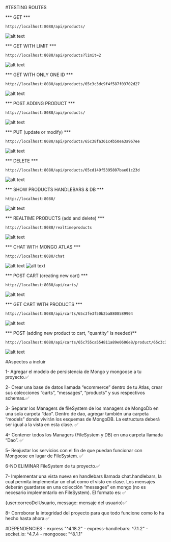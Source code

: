 
#TESTING ROUTES
  
*** GET ***  
~~~
http://localhost:8080/api/products/
~~~
![alt text](./src/public/images/image.png)

*** GET WITH LIMIT ***
~~~
http://localhost:8080/api/products?limit=2
~~~
![alt text](./src/public/images/image-1.png)


*** GET WITH ONLY ONE ID ***
~~~
http://localhost:8080/api/products/65c3c3dc9f4f587f03702d27
~~~
![alt text](./src/public/images/image-2.png)


*** POST ADDING PRODUCT ***
~~~
http://localhost:8080/api/products/
~~~
![alt text](./src/public/images/image-3.png)


*** PUT (update or modify) ***
~~~
http://localhost:8080/api/products/65c38fa361c4b50ea3a967ee
~~~
![alt text](./src/public/images/image-5.png)


*** DELETE ***
~~~
http://localhost:8080/api/products/65cd149f5395807bae01c23d
~~~
![alt text](./src/public/images/image-6.png)


*** SHOW PRODUCTS HANDLEBARS & DB ***
~~~
http://localhost:8080/
~~~
![alt text](./src/public/images/image-7.png)


*** REALTIME PRODUCTS (add and delete) ***
~~~
http://localhost:8080/realtimeproducts
~~~
![alt text](./src/public/images/image-8.png)


*** CHAT WITH MONGO ATLAS ***
~~~
http://localhost:8080/chat
~~~
![alt text](./src/public/images/image-9.png)
![alt text](./src/public/images/image-10.png)


*** POST CART (creating new cart) ***
~~~
http://localhost:8080/api/carts/
~~~
![alt text](./src/public/images/image-11.png)


*** GET CART WITH PRODUCTS ***
~~~
http://localhost:8080/api/carts/65c3fe3f50b2ba8808589904
~~~
![alt text](./src/public/images/image-12.png)


*** POST (adding new product to cart, "quantity" is needed)**
~~~
http://localhost:8080/api/carts/65c755ca554811a89e0606e8/product/65c3c3dc9f4f587f03702d27
~~~
![alt text](./src/public/images/image-13.png)



#Aspectos a incluir

1- Agregar el modelo de persistencia de Mongo y mongoose a tu proyecto.✅

2- Crear una base de datos llamada “ecommerce” dentro de tu Atlas, crear sus 
colecciones “carts”, “messages”, “products” y sus respectivos schemas.✅

3- Separar los Managers de fileSystem de los managers de MongoDb en una sola
carpeta “dao”. Dentro de dao, agregar también una carpeta “models” donde vivirán
los esquemas de MongoDB. La estructura deberá ser igual a la vista en esta clase. ✅

4- Contener todos los Managers (FileSystem y DB) en una carpeta llamada “Dao”. ✅

5- Reajustar los servicios con el fin de que puedan funcionar con Mongoose en
lugar de FileSystem. ✅

6-NO ELIMINAR FileSystem de tu proyecto.✅

7- Implementar una vista nueva en handlebars llamada chat.handlebars, la 
cual permita implementar un chat como el visto en clase. Los mensajes deberán
guardarse en una colección “messages” en mongo (no es necesario implementarlo
en FileSystem). El formato es: ✅

{user:correoDelUsuario, message: mensaje del usuario}✅

8- Corroborar la integridad del proyecto para que todo funcione como lo ha hecho hasta ahora.✅

#DEPENDENCIES
    - express "^4.18.2"
    - express-handlebars: ^7.1.2"
    - socket.io: ^4.7.4
    - mongoose: "^8.1.1"